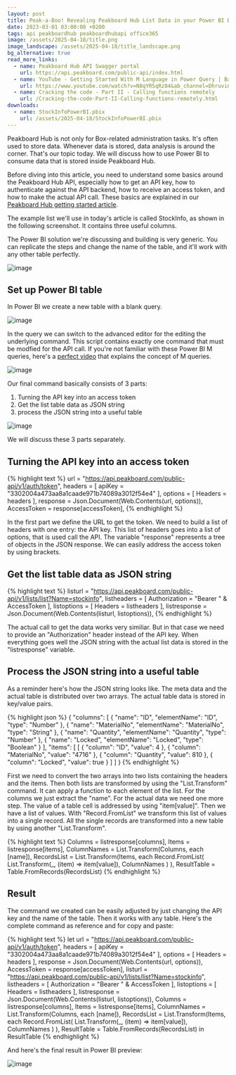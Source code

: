 ```yaml
---
layout: post
title: Peak-a-Boo! Revealing Peakboard Hub List Data in your Power BI Dashboards
date: 2023-03-01 03:00:00 +0200
tags: api peakboardhub peakboardhubapi office365
image: /assets/2025-04-18/title.png
image_landscape: /assets/2025-04-18/title_landscape.png
bg_alternative: true
read_more_links:
  - name: Peakboard Hub API Swagger portal
    url: https://api.peakboard.com/public-api/index.html
  - name: YouTube - Getting Started With M Language in Power Query | Basic to Advanced
    url: https://www.youtube.com/watch?v=N8qYRSqRz84&ab_channel=DhruvinShah
  - name: Cracking the code - Part II - Calling functions remotely
    url: /Cracking-the-code-Part-II-Calling-functions-remotely.html
downloads:
  - name: StockInfoPowerBI.pbix
    url: /assets/2025-04-18/StockInfoPowerBI.pbix
---
```

Peakboard Hub is not only for Box-related administration tasks. It's often used to store data. Whenever data is stored, data analysis is around the corner. That's our topic today. We will discuss how to use Power BI to consume data that is stored inside  Peakboard Hub.

Before diving into this article, you need to understand some basics around the Peakboard Hub API, especially how to get an API key, how to authenticate against the API backend, how to receive an access token, and how to make the actual API call. These basics are explained in our [Peakboard Hub getting started article](/Cracking-the-code-Part-I-Getting-started-with-Peakboard-Hub-API.html). 

The example list we'll use in today's article is called StockInfo, as shown in the following screenshot. It contains three useful columns.

The Power BI solution we're discussing and building is very generic. You can replicate the steps and change the name of the table, and it'll work with any other table perfectly.

![image](/assets/2025-04-18/010.png)

## Set up Power BI table

In Power BI we create a new table with a blank query.

![image](/assets/2025-04-18/020.png)

In the query we can switch to the advanced editor for the editing the underlying command. This script contains exactly one command that must be modfied for the API call. If you're not familiar with these Power BI M queries, here's a [perfect video](https://www.youtube.com/watch?v=N8qYRSqRz84&ab_channel=DhruvinShah) that explains the concept of M queries.

![image](/assets/2025-04-18/030.png)

Our final command basically consists of 3 parts:

1. Turning the API key into an access token
2. Get the list table data as JSON string
3. process the JSON string into a useful table

![image](/assets/2025-04-18/040.png)

We will discuss these 3 parts separately.

## Turning the API key into an access token

{% highlight text %}
url = "https://api.peakboard.com/public-api/v1/auth/token",
headers = [ apiKey = "3302004a473aa8a1caade971b74089a3012f54e4" ],
options = [ Headers = headers ],
response = Json.Document(Web.Contents(url, options)),
AccessToken = response[accessToken],
{% endhighlight %}

In the first part we define the URL to get the token. We need to build a list of headers with one entry: the API key. This list of headers goes into a list of options, that is used call the API. The variable "response" represents a tree of objects in the JSON response. We can easily address the access token by using brackets.

## Get the list table data as JSON string

{% highlight text %}
listurl = "https://api.peakboard.com/public-api/v1/lists/list?Name=stockinfo",
listheaders = [ Authorization  = "Bearer " & AccessToken ],
listoptions = [ Headers = listheaders ],
listresponse = Json.Document(Web.Contents(listurl, listoptions)),
{% endhighlight %}

The actual call to get the data works very similiar. But in that case we need to provide an "Authorization" header instead of the API key. When everything goes well the JSON string with the actual list data is stored in the "listresponse" variable.

## Process the JSON string into a useful table

As a reminder here's how the JSON string looks like. The meta data and the actual table is distributed over two arrays. The actual table data is stored in key/value pairs.

{% highlight json %}
{
  "columns": [
    {
      "name": "ID",
      "elementName": "ID",
      "type": "Number"
    },
    {
      "name": "MaterialNo",
      "elementName": "MaterialNo",
      "type": "String"
    },
    {
      "name": "Quantity",
      "elementName": "Quantity",
      "type": "Number"
    },
    {
      "name": "Locked",
      "elementName": "Locked",
      "type": "Boolean"
    }
  ],
  "items": [
    [
      {
        "column": "ID",
        "value": 4
      },
      {
        "column": "MaterialNo",
        "value": "4716"
      },
      {
        "column": "Quantity",
        "value": 810
      },
      {
        "column": "Locked",
        "value": true
      }
    ]
  ]
}
{% endhighlight %}

First we need to convert the two arrays into two lists containing the headers and the items. 
Then both lists are transformed by using the "List.Transform" command. It can apply a function to each element of the list. For the columns we just extract the "name". For the actual data we need one more step. The value of a table cell is addressed by using "item[value]". Then we have a list of values. With "Record.FromList" we transform this list of values into a single record. All the single records are transformed into a new table by using another "List.Transform". 

{% highlight text %}
Columns = listresponse[columns],
Items = listresponse[items],
ColumnNames = List.Transform(Columns, each [name]),
RecordsList = List.Transform(Items, each 
    Record.FromList(
        List.Transform(_, (item) => item[value]), 
        ColumnNames
    )
),
ResultTable = Table.FromRecords(RecordsList)
{% endhighlight %}

## Result

The command we created can be easily adjusted by just changing the API key and the name of the table. Then it works with any table.
Here's the complete command as reference and for copy and paste:

{% highlight text %}
let
    url = "https://api.peakboard.com/public-api/v1/auth/token",
    headers = [ apiKey = "3302004a473aa8a1caade971b74089a3012f54e4" ],
    options = [ Headers = headers ],
    response = Json.Document(Web.Contents(url, options)),
    AccessToken = response[accessToken],
    listurl = "https://api.peakboard.com/public-api/v1/lists/list?Name=stockinfo",
    listheaders = [ Authorization  = "Bearer " & AccessToken ],
    listoptions = [ Headers = listheaders ],
    listresponse = Json.Document(Web.Contents(listurl, listoptions)),
    Columns = listresponse[columns],
    Items = listresponse[items],
    ColumnNames = List.Transform(Columns, each [name]),
    RecordsList = List.Transform(Items, each 
        Record.FromList(
            List.Transform(_, (item) => item[value]), 
            ColumnNames
        )
    ),
    ResultTable = Table.FromRecords(RecordsList)
in
    ResultTable
{% endhighlight %}

And here's the final result in Power BI preview:

![image](/assets/2025-04-18/050.png)



